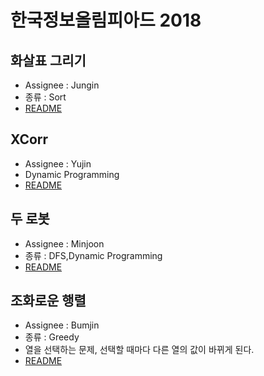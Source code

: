 
# 한국정보올림피아드 2018

## 화살표 그리기

* Assignee : Jungin
* 종류 : Sort
* [README](2018/화살표그리기)

## XCorr

* Assignee : Yujin
* Dynamic Programming
* [README](2018/XCorr)


## 두 로봇

* Assignee : Minjoon
* 종류 : DFS,Dynamic Programming
* [README](2018/두_로봇)

## 조화로운 행렬

* Assignee : Bumjin
* 종류 : Greedy 
* 열을 선택하는 문제, 선택할 때마다 다른 열의 값이 바뀌게 된다. 
* [README](2018/조화로운_행렬)

